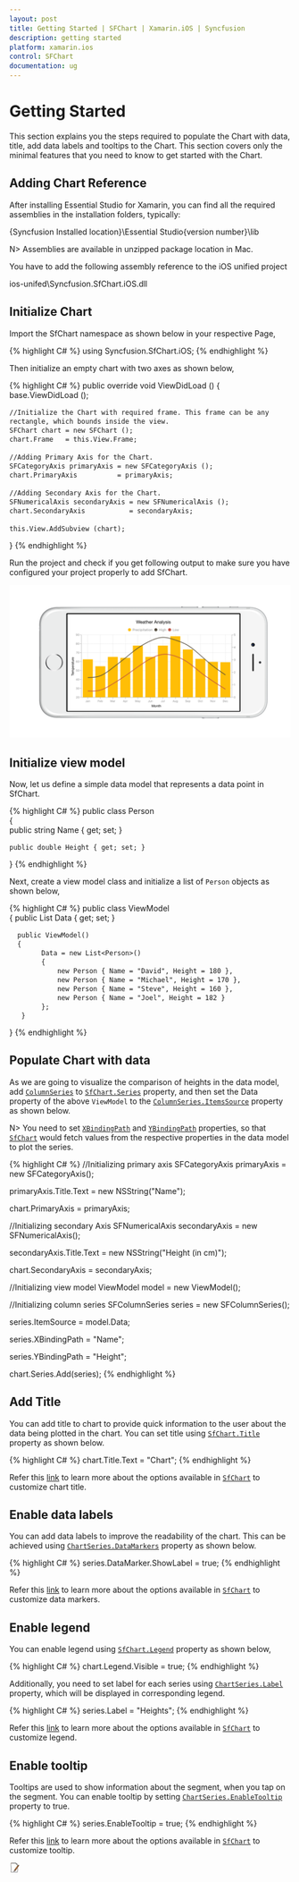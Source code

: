 ```yaml
---
layout: post
title: Getting Started | SFChart | Xamarin.iOS | Syncfusion
description: getting started 
platform: xamarin.ios
control: SFChart
documentation: ug
---
```


# Getting Started 

This section explains you the steps required to populate the Chart with data, title, add data labels and tooltips to the Chart. This section covers only the minimal features that you need to know to get started with the Chart.

## Adding Chart Reference

After installing Essential Studio for Xamarin, you can find all the required assemblies in the installation folders, typically:

{Syncfusion Installed location}\Essential Studio\{version number}\lib

N> Assemblies are available in unzipped package location in Mac.

You have to add the following assembly reference to the iOS unified project

ios-unifed\Syncfusion.SfChart.iOS.dll

## Initialize Chart

Import the SfChart namespace as shown below in your respective Page,

{% highlight C# %}
using Syncfusion.SfChart.iOS;
{% endhighlight %}

Then initialize an empty chart with two axes as shown below,

{% highlight C# %} 
public override void ViewDidLoad ()
{
    base.ViewDidLoad ();

    //Initialize the Chart with required frame. This frame can be any rectangle, which bounds inside the view.
    SFChart chart = new SFChart ();
    chart.Frame   = this.View.Frame;

    //Adding Primary Axis for the Chart.
    SFCategoryAxis primaryAxis = new SFCategoryAxis ();
    chart.PrimaryAxis          = primaryAxis;

    //Adding Secondary Axis for the Chart.
    SFNumericalAxis secondaryAxis = new SFNumericalAxis ();
    chart.SecondaryAxis           = secondaryAxis; 

    this.View.AddSubview (chart);
}
{% endhighlight %}

Run the project and check if you get following output to make sure you have configured your project properly to add SfChart.

![](Getting-Started_images/img1.png)

## Initialize view model

Now, let us define a simple data model that represents a data point in SfChart.

{% highlight C# %}
public class Person   
{   
    public string Name { get; set; }

    public double Height { get; set; }
}
{% endhighlight %} 

Next, create a view model class and initialize a list of `Person` objects as shown below,

{% highlight C# %}
public class ViewModel  
{
      public List<Person> Data { get; set; }      

      public ViewModel()       
      {
            Data = new List<Person>()
            {
                new Person { Name = "David", Height = 180 },
                new Person { Name = "Michael", Height = 170 },
                new Person { Name = "Steve", Height = 160 },
                new Person { Name = "Joel", Height = 182 }
            }; 
       }
 }
{% endhighlight %} 

## Populate Chart with data

As we are going to visualize the comparison of heights in the data model, add [`ColumnSeries`]() to [`SfChart.Series`]() property, and then set the Data property of the above `ViewModel` to the [`ColumnSeries.ItemsSource`]() property as shown below.

N> You need to set [`XBindingPath`]() and [`YBindingPath`]() properties, so that [`SfChart`]() would fetch values from the respective properties in the data model to plot the series.

{% highlight C# %}
//Initializing primary axis
SFCategoryAxis primaryAxis = new SFCategoryAxis();

primaryAxis.Title.Text = new NSString("Name");

chart.PrimaryAxis = primaryAxis;

//Initializing secondary Axis
SFNumericalAxis secondaryAxis = new SFNumericalAxis();

secondaryAxis.Title.Text = new NSString("Height (in cm)");

chart.SecondaryAxis = secondaryAxis;

//Initializing view model
ViewModel model = new ViewModel();

//Initializing column series
SFColumnSeries series = new SFColumnSeries();

series.ItemSource = model.Data;

series.XBindingPath = "Name";

series.YBindingPath = "Height";

chart.Series.Add(series);
{% endhighlight %}

## Add Title

You can add title to chart to provide quick information to the user about the data being plotted in the chart. You can set title using [`SfChart.Title`]() property as shown below.

{% highlight C# %} 
chart.Title.Text = "Chart";
{% endhighlight %}

Refer this [link]() to learn more about the options available in [`SfChart`]() to customize chart title.

## Enable data labels

You can add data labels to improve the readability of the chart. This can be achieved using [`ChartSeries.DataMarkers`]() property as shown below.

{% highlight C# %} 
series.DataMarker.ShowLabel = true;
{% endhighlight %}

Refer this [link]() to learn more about the options available in [`SfChart`]() to customize data markers.

## Enable legend

You can enable legend using [`SfChart.Legend`]() property as shown below,

{% highlight C# %} 
chart.Legend.Visible = true;
{% endhighlight %}

Additionally, you need to set label for each series using [`ChartSeries.Label`]() property, which will be displayed in corresponding legend.

{% highlight C# %} 
series.Label = "Heights";
{% endhighlight %}

Refer this [link]() to learn more about the options available in [`SfChart`]() to customize legend.

## Enable tooltip

Tooltips are used to show information about the segment, when you tap on the segment. You can enable tooltip by setting [`ChartSeries.EnableTooltip`]() property to true.

{% highlight C# %} 
series.EnableTooltip = true;
{% endhighlight %}

Refer this [link]() to learn more about the options available in [`SfChart`]() to customize tooltip.

![](Getting-Started_images/img2.png)



